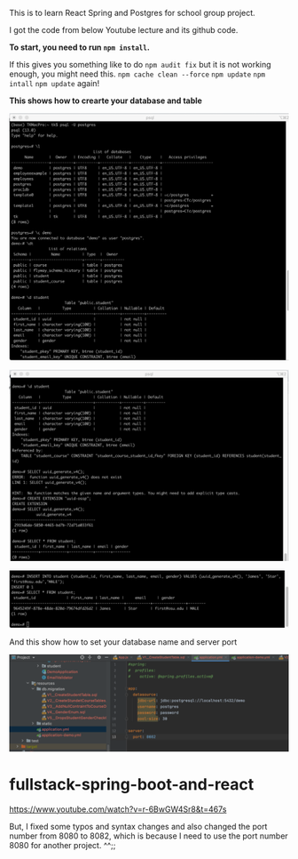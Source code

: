 This is to learn React Spring and Postgres for school group project.


I got the code from below Youtube lecture and its github code.

__To start, you need to run `npm install`.__

If this gives you something like to do `npm audit fix` but it is not working enough, you might need this.
`npm cache clean --force`
`npm update`
`npm intall`
`npm update` again!

__This shows how to crearte your database and table__

![Prosgres-demo-1](https://github.com/tkim949/prac-spring-react/blob/main/images/postgres-demo-1.png)

![Postgres-demo-2](https://github.com/tkim949/prac-spring-react/blob/main/images/postgres-demo-2.png)

![Postgres-demo-3](https://github.com/tkim949/prac-spring-react/blob/main/images/postgres-demo-3.png)

And this show how to set your database name and server port

![yml-file](https://github.com/tkim949/prac-spring-react/blob/main/images/application.yml-file-description.png)


# fullstack-spring-boot-and-react

https://www.youtube.com/watch?v=r-6BwGW4Sr8&t=467s


But, I fixed some typos and syntax changes and also changed the port number from 8080 to 8082, which is because I need to use the port number 8080 for another project. ^^;;
